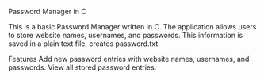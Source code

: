 Password Manager in C

This is a basic Password Manager written in C. The application allows users to store website names, usernames, and passwords. This information is saved in a plain text file, creates password.txt

Features
Add new password entries with website names, usernames, and passwords.
View all stored password entries.

